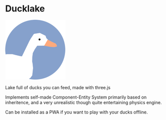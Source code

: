 # Ducklake

![Ducklake logo](./public/pwa-192x192.png)

Lake full of ducks you can feed, made with three.js

Implements self-made Component-Entity System primarily based on inheritence, and a very unrealistic though quite entertaining physics engine.

Can be installed as a PWA if you want to play with your ducks offline.
